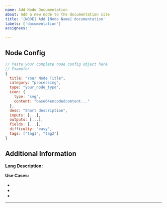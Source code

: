 ```yaml
---
name: Add Node Documentation
about: Add a new node to the documentation site
title: '[NODE] Add [Node Name] documentation'
labels: ['documentation']
assignees: ''

---
```


<!-- 
INSTRUCTIONS: 
- Paste your node config object in the "Node Config" section below
- Fill in the Long Description and Use Cases sections
- Remove all instructional text (comments like this)
- The config object should be the same as in your node's source code
-->

## Node Config

```javascript
// Paste your complete node config object here
// Example:
{
  title: "Your Node Title",
  category: "processing",
  type: "your_node_type", 
  icon: {
    type: "svg",
    content: "base64encodedcontent..."
  },
  desc: "Short description",
  inputs: [...],
  outputs: [...],
  fields: [...],
  difficulty: "easy",
  tags: ["tag1", "tag2"]
}
```

## Additional Information

**Long Description:**
<!-- Detailed explanation of the node's functionality (max 500 words) -->

**Use Cases:**
<!-- List practical applications for this node, one per line starting with "- " -->
- 
- 
- 

---

<!-- 
VALIDATION CHECKLIST (remove before submitting):
- [ ] Node config object is pasted and complete
- [ ] Long description is under 500 words
- [ ] Use cases are listed
- [ ] All instructional text has been removed
-->